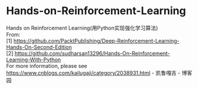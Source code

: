 # Hands-on-Reinforcement-Learning
Hands on Reinforcement Learning(用Python实现强化学习算法)  
From:  
[1] https://github.com/PacktPublishing/Deep-Reinforcement-Learning-Hands-On-Second-Edition  
[2] https://github.com/sudharsan13296/Hands-On-Reinforcement-Learning-With-Python  
For more information, please see https://www.cnblogs.com/kailugaji/category/2038931.html - 凯鲁嘎吉 - 博客园

